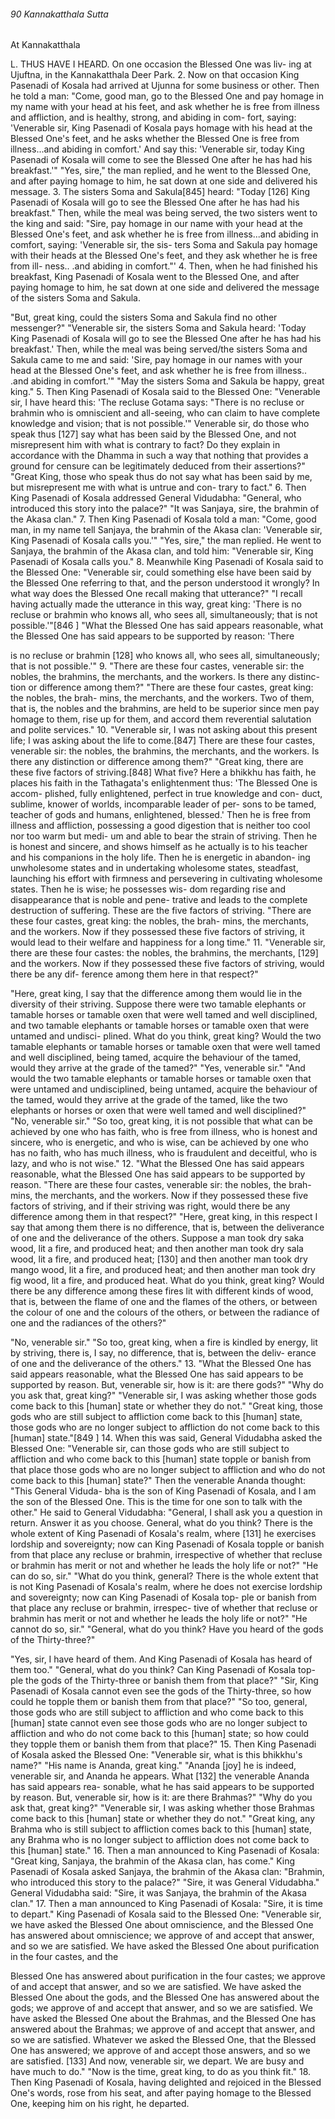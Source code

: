 ###### 90 Kannakatthala Sutta

 At Kannakatthala

L. THUS HAVE I HEARD. On one occasion the Blessed One was liv-
ing at Ujuftna, in the Kannakatthala Deer Park.
2. Now on that occasion King Pasenadi of Kosala had arrived
at Ujunna for some business or other. Then he told a man:
"Come, good man, go to the Blessed One and pay homage in my
name with your head at his feet, and ask whether he is free from
illness and affliction, and is healthy, strong, and abiding in com-
fort, saying: 'Venerable sir, King Pasenadi of Kosala pays
homage with his head at the Blessed One's feet, and he asks
whether the Blessed One is free from illness...and abiding in
comfort.' And say this: 'Venerable sir, today King Pasenadi of
Kosala will come to see the Blessed One after he has had his
breakfast.'"
"Yes, sire," the man replied, and he went to the Blessed One,
and after paying homage to him, he sat down at one side and
delivered his message.
3. The sisters Soma and Sakula[845] heard: "Today [126] King
Pasenadi of Kosala will go to see the Blessed One after he has
had his breakfast."
Then, while the meal was being served, the two sisters went to
the king and said: "Sire, pay homage in our name with your
head at the Blessed One's feet, and ask whether he is free from
illness...and abiding in comfort, saying: 'Venerable sir, the sis-
ters Soma and Sakula pay homage with their heads at the
Blessed One's feet, and they ask whether he is free from ill-
ness.. .and abiding in comfort."'
4. Then, when he had finished his breakfast, King Pasenadi of
Kosala went to the Blessed One, and after paying homage to
him, he sat down at one side and delivered the message of the
sisters Soma and Sakula.

"But, great king, could the sisters Soma and Sakula find no
other messenger?"
"Venerable sir, the sisters Soma and Sakula heard: 'Today King
Pasenadi of Kosala will go to see the Blessed One after he has
had his breakfast.' Then, while the meal was being served/the
sisters Soma and Sakula came to me and said: 'Sire, pay homage
in our names with your head at the Blessed One's feet, and ask
whether he is free from illness.. .and abiding in comfort.'"
"May the sisters Soma and Sakula be happy, great king."
5. Then King Pasenadi of Kosala said to the Blessed One:
"Venerable sir, I have heard this: 'The recluse Gotama says:
"There is no recluse or brahmin who is omniscient and all-seeing,
who can claim to have complete knowledge and vision; that is not
possible.'" Venerable sir, do those who speak thus [127] say what
has been said by the Blessed One, and not misrepresent him with
what is contrary to fact? Do they explain in accordance with the
Dhamma in such a way that nothing that provides a ground for
censure can be legitimately deduced from their assertions?"
"Great King, those who speak thus do not say what has been
said by me, but misrepresent me with what is untrue and con-
trary to fact."
6. Then King Pasenadi of Kosala addressed General
Vidudabha: "General, who introduced this story into the palace?"
"It was Sanjaya, sire, the brahmin of the Akasa clan."
7. Then King Pasenadi of Kosala told a man: "Come, good
man, in my name tell Sanjaya, the brahmin of the Akasa clan:
'Venerable sir, King Pasenadi of Kosala calls you.'"
"Yes, sire," the man replied. He went to Sanjaya, the brahmin
of the Akasa clan, and told him: "Venerable sir, King Pasenadi
of Kosala calls you."
8. Meanwhile King Pasenadi of Kosala said to the Blessed
One: "Venerable sir, could something else have been said by the
Blessed One referring to that, and the person understood it
wrongly? In what way does the Blessed One recall making that
utterance?"
"I recall having actually made the utterance in this way, great
king: 'There is no recluse or brahmin who knows all, who sees
all, simultaneously; that is not possible.'"[846 ]
"What the Blessed One has said appears reasonable, what the
Blessed One has said appears to be supported by reason: 'There

is no recluse or brahmin [128] who knows all, who sees all,
simultaneously; that is not possible.'"
9. "There are these four castes, venerable sir: the nobles, the
brahmins, the merchants, and the workers. Is there any distinc-
tion or difference among them?"
"There are these four castes, great king: the nobles, the brah-
mins, the merchants, and the workers. Two of them, that is, the
nobles and the brahmins, are held to be superior since men pay
homage to them, rise up for them, and accord them reverential
salutation and polite services."
10. "Venerable sir, I was not asking about this present life; I
was asking about the life to come.[847] There are these four castes,
venerable sir: the nobles, the brahmins, the merchants, and the
workers. Is there any distinction or difference among them?"
"Great king, there are these five factors of striving.[848] What
five? Here a bhikkhu has faith, he places his faith in the
Tathagata's enlightenment thus: 'The Blessed One is accom-
plished, fully enlightened, perfect in true knowledge and con-
duct, sublime, knower of worlds, incomparable leader of per-
sons to be tamed, teacher of gods and humans, enlightened,
blessed.' Then he is free from illness and affliction, possessing a
good digestion that is neither too cool nor too warm but medi-
um and able to bear the strain of striving. Then he is honest and
sincere, and shows himself as he actually is to his teacher and
his companions in the holy life. Then he is energetic in abandon-
ing unwholesome states and in undertaking wholesome states,
steadfast, launching his effort with firmness and persevering in
cultivating wholesome states. Then he is wise; he possesses wis-
dom regarding rise and disappearance that is noble and pene-
trative and leads to the complete destruction of suffering. These
are the five factors of striving.
"There are these four castes, great king: the nobles, the brah-
mins, the merchants, and the workers. Now if they possessed
these five factors of striving, it would lead to their welfare and
happiness for a long time."
11. "Venerable sir, there are these four castes: the nobles, the
brahmins, the merchants, [129] and the workers. Now if they
possessed these five factors of striving, would there be any dif-
ference among them here in that respect?"

"Here, great king, I say that the difference among them would
lie in the diversity of their striving. Suppose there were two
tamable elephants or tamable horses or tamable oxen that were
well tamed and well disciplined, and two tamable elephants or
tamable horses or tamable oxen that were untamed and undisci-
plined. What do you think, great king? Would the two tamable
elephants or tamable horses or tamable oxen that were well
tamed and well disciplined, being tamed, acquire the behaviour
of the tamed, would they arrive at the grade of the tamed?"
"Yes, venerable sir."
"And would the two tamable elephants or tamable horses or
tamable oxen that were untamed and undisciplined, being
untamed, acquire the behaviour of the tamed, would they arrive
at the grade of the tamed, like the two elephants or horses or
oxen that were well tamed and well disciplined?"
"No, venerable sir."
"So too, great king, it is not possible that what can be achieved
by one who has faith, who is free from illness, who is honest and
sincere, who is energetic, and who is wise, can be achieved by
one who has no faith, who has much illness, who is fraudulent
and deceitful, who is lazy, and who is not wise."
12. "What the Blessed One has said appears reasonable, what
the Blessed One has said appears to be supported by reason.
"There are these four castes, venerable sir: the nobles, the brah-
mins, the merchants, and the workers. Now if they possessed
these five factors of striving, and if their striving was right,
would there be any difference among them in that respect?"
"Here, great king, in this respect I say that among them there
is no difference, that is, between the deliverance of one and the
deliverance of the others. Suppose a man took dry saka wood, lit
a fire, and produced heat; and then another man took dry sala
wood, lit a fire, and produced heat; [130] and then another man
took dry mango wood, lit a fire, and produced heat; and then
another man took dry fig wood, lit a fire, and produced heat.
What do you think, great king? Would there be any difference
among these fires lit with different kinds of wood, that is,
between the flame of one and the flames of the others, or
between the colour of one and the colours of the others, or
between the radiance of one and the radiances of the others?"

"No, venerable sir."
"So too, great king, when a fire is kindled by energy, lit by
striving, there is, I say, no difference, that is, between the deliv-
erance of one and the deliverance of the others."
13. "What the Blessed One has said appears reasonable, what
the Blessed One has said appears to be supported by reason.
But, venerable sir, how is it: are there gods?"
"Why do you ask that, great king?"
"Venerable sir, I was asking whether those gods come back to
this [human] state or whether they do not."
"Great king, those gods who are still subject to affliction come
back to this [human] state, those gods who are no longer subject
to affliction do not come back to this [human] state."[849 ]
14. When this was said, General Vidudabha asked the Blessed
One: "Venerable sir, can those gods who are still subject to
affliction and who come back to this [human] state topple or
banish from that place those gods who are no longer subject to
affliction and who do not come back to this [human] state?"
Then the venerable Ananda thought: "This General Viduda-
bha is the son of King Pasenadi of Kosala, and I am the son of
the Blessed One. This is the time for one son to talk with the
other." He said to General Vidudabha: "General, I shall ask you
a question in return. Answer it as you choose. General, what do
you think? There is the whole extent of King Pasenadi of
Kosala's realm, where [131] he exercises lordship and sovereignty;
now can King Pasenadi of Kosala topple or banish from that
place any recluse or brahmin, irrespective of whether that
recluse or brahmin has merit or not and whether he leads the
holy life or not?"
"He can do so, sir."
"What do you think, general? There is the whole extent that is
not King Pasenadi of Kosala's realm, where he does not exercise
lordship and sovereignty; now can King Pasenadi of Kosala top-
ple or banish from that place any recluse or brahmin, irrespec-
tive of whether that recluse or brahmin has merit or not and
whether he leads the holy life or not?"
"He cannot do so, sir."
"General, what do you think? Have you heard of the gods of
the Thirty-three?"

"Yes, sir, I have heard of them. And King Pasenadi of Kosala
has heard of them too."
"General, what do you think? Can King Pasenadi of Kosala top-
ple the gods of the Thirty-three or banish them from that place?"
"Sir, King Pasenadi of Kosala cannot even see the gods of the
Thirty-three, so how could he topple them or banish them from
that place?"
"So too, general, those gods who are still subject to affliction
and who come back to this [human] state cannot even see those
gods who are no longer subject to affliction and who do not
come back to this [human] state; so how could they topple them
or banish them from that place?"
15. Then King Pasenadi of Kosala asked the Blessed One:
"Venerable sir, what is this bhikkhu's name?"
"His name is Ananda, great king."
"Ananda [joy] he is indeed, venerable sir, and Ananda he
appears. What [132] the venerable Ananda has said appears rea-
sonable, what he has said appears to be supported by reason.
But, venerable sir, how is it: are there Brahmas?"
"Why do you ask that, great king?"
"Venerable sir, I was asking whether those Brahmas come
back to this [human] state or whether they do not."
"Great king, any Brahma who is still subject to affliction
comes back to this [human] state, any Brahma who is no longer
subject to affliction does not come back to this [human] state."
16. Then a man announced to King Pasenadi of Kosala: "Great
king, Sanjaya, the brahmin of the Akasa clan, has come."
King Pasenadi of Kosala asked Sanjaya, the brahmin of the
Akasa clan: "Brahmin, who introduced this story to the palace?"
"Sire, it was General Vidudabha."
General Vidudabha said: "Sire, it was Sanjaya, the brahmin of
the Akasa clan."
17. Then a man announced to King Pasenadi of Kosala: "Sire,
it is time to depart."
King Pasenadi of Kosala said to the Blessed One: "Venerable
sir, we have asked the Blessed One about omniscience, and the
Blessed One has answered about omniscience; we approve of
and accept that answer, and so we are satisfied. We have asked
the Blessed One about purification in the four castes, and the

Blessed One has answered about purification in the four castes;
we approve of and accept that answer, and so we are satisfied.
We have asked the Blessed One about the gods, and the Blessed
One has answered about the gods; we approve of and accept
that answer, and so we are satisfied. We have asked the Blessed
One about the Brahmas, and the Blessed One has answered
about the Brahmas; we approve of and accept that answer, and
so we are satisfied. Whatever we asked the Blessed One, that the
Blessed One has answered; we approve of and accept those
answers, and so we are satisfied. [133] And now, venerable sir,
we depart. We are busy and have much to do."
"Now is the time, great king, to do as you think fit."
18. Then King Pasenadi of Kosala, having delighted and
rejoiced in the Blessed One's words, rose from his seat, and after
paying homage to the Blessed One, keeping him on his right, he
departed.
